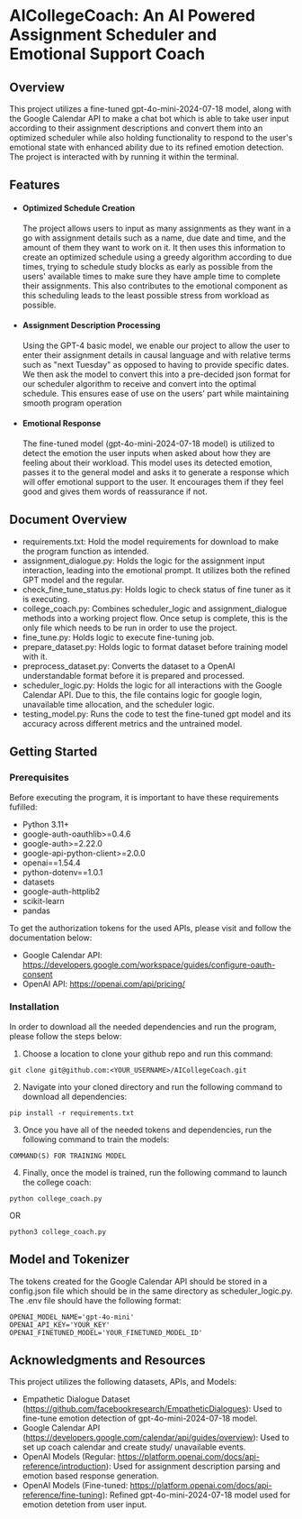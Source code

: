 # AICollegeCoach: An AI Powered Assignment Scheduler and Emotional Support Coach

## Overview
This project utilizes a fine-tuned gpt-4o-mini-2024-07-18 model, along with the Google Calendar API to make a chat bot which is able to take user input according to their assignment descriptions and convert them into an optimized scheduler while also holding functionality to respond to the user's emotional state with enhanced ability due to its refined emotion detection. The project is interacted with by running it within the terminal.

## Features

- #### Optimized Schedule Creation
    The project allows users to input as many assignments as they want in a go with assignment details such as a name, due date and time, and the amount of them they want to work on it. It then uses this information to create an optimized schedule using a greedy algorithm according to due times, trying to schedule study blocks as early as possible from the users' available times to make sure they have ample time to complete their assignments. This also contributes to the emotional component as this scheduling leads to the least possible stress from workload as possible.

- #### Assignment Description Processing
    Using the GPT-4 basic model, we enable our project to allow the user to enter their assignment details in causal language and with relative terms such as "next Tuesday" as opposed to having to provide specific dates. We then ask the model to convert this into a pre-decided json format for our scheduler algorithm to receive and convert into the optimal schedule. This ensures ease of use on the users' part while maintaining smooth program operation

- #### Emotional Response
    The fine-tuned model (gpt-4o-mini-2024-07-18 model) is utilized to detect the emotion the user inputs when asked about how they are feeling about their workload. This model uses its detected emotion, passes it to the general model and asks it to generate a response which will offer emotional support to the user. It encourages them if they feel good and gives them words of reassurance if not.

## Document Overview
- requirements.txt: Hold the model requirements for download to make the program function as intended.
- assignment_dialogue.py: Holds the logic for the assignment input interaction, leading into the emotional prompt. It utilizes both the refined GPT model and the regular.
- check_fine_tune_status.py: Holds logic to check status of fine tuner as it is executing.
- college_coach.py: Combines scheduler_logic and assignment_dialogue methods into a working project flow. Once setup is complete, this is the only file which needs to be run in order to use the project.
- fine_tune.py: Holds logic to execute fine-tuning job.
- prepare_dataset.py: Holds logic to format dataset before training model with it.
- preprocess_dataset.py: Converts the dataset to a OpenAI understandable format before it is prepared and processed.
- scheduler_logic.py: Holds the logic for all interactions with the Google Calendar API. Due to this, the file contains logic for google login, unavailable time allocation, and the scheduler logic.
- testing_model.py: Runs the code to test the fine-tuned gpt model and its accuracy across different metrics and the untrained model.

## Getting Started

### Prerequisites
Before executing the program, it is important to have these requirements fufilled:
  - Python 3.11+
  - google-auth-oauthlib>=0.4.6
  - google-auth>=2.22.0
  - google-api-python-client>=2.0.0
  - openai==1.54.4
  - python-dotenv==1.0.1
  - datasets
  - google-auth-httplib2
  - scikit-learn
  - pandas

To get the authorization tokens for the used APIs, please visit and follow the documentation below:
  - Google Calendar API: https://developers.google.com/workspace/guides/configure-oauth-consent
  - OpenAI API: https://openai.com/api/pricing/

### Installation
In order to download all the needed dependencies and run the program, please follow the steps below:

  1. Choose a location to clone your github repo and run this command:
     
    git clone git@github.com:<YOUR_USERNAME>/AICollegeCoach.git

  2. Navigate into your cloned directory and run the following command to download all dependencies:
  
    pip install -r requirements.txt

  3. Once you have all of the needed tokens and dependencies, run the following command to train the models:

    COMMAND(S) FOR TRAINING MODEL
    
  4. Finally, once the model is trained, run the following command to launch the college coach:

    python college_coach.py

  OR
  
    python3 college_coach.py

## Model and Tokenizer
The tokens created for the Google Calendar API should be stored in a config.json file which should be in the same directory as scheduler_logic.py. The .env file should have the following format:
    
    OPENAI_MODEL_NAME='gpt-4o-mini'
    OPENAI_API_KEY='YOUR_KEY'
    OPENAI_FINETUNED_MODEL='YOUR_FINETUNED_MODEL_ID'

## Acknowledgments and Resources
This project utilizes the following datasets, APIs, and Models:

  - Empathetic Dialogue Dataset (https://github.com/facebookresearch/EmpatheticDialogues): Used to fine-tune emotion detection of gpt-4o-mini-2024-07-18 model.
  - Google Calendar API (https://developers.google.com/calendar/api/guides/overview): Used to set up coach calendar and create study/ unavailable events.
  - OpenAI Models (Regular: https://platform.openai.com/docs/api-reference/introduction): Used for assignment description parsing and emotion based response generation.
  - OpenAI Models (Fine-tuned: https://platform.openai.com/docs/api-reference/fine-tuning): Refined gpt-4o-mini-2024-07-18 model used for emotion detetion from user input.
